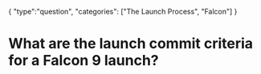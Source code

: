 {
    "type":"question",
    "categories": ["The Launch Process", "Falcon"]
}

# What are the launch commit criteria for a Falcon 9 launch?
